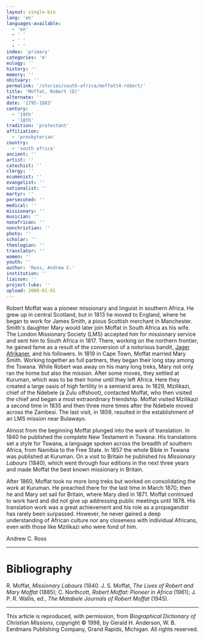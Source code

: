 ```yaml
---
layout: single-bio
lang: 'en'
languages-available:
  - 'en'
  - ' '
  - ' '
  - ' '
index: 'primary'
categories: 'm'
eulogy: ''
history: ''
memory: ''
obituary: ''
permalink: '/stories/south-africa/moffatt4-robert/'
title: 'Moffat, Robert (D)'
alternate: ''
date: '1795-1883'
century:
  - '19th'
  - '18th'
tradition: 'protestant'
affiliation:
  - 'presbyterian'
country:
  - 'south africa'
ancient: ''
artist: ''
catechist: ''
clergy: ''
ecumenist: ''
evangelist: ''
nationalist: ''
martyr: ''
persecuted: ''
medical: ''
missionary: ''
musician: ''
nonafrican: ''
nonchristian: ''
photo: ''
scholar: ''
theologian: ''
translator: ''
women: ''
youth: ''
author: 'Ross, Andrew C.'
institution: ''
liaison: ''
project-luke: ''
upload: 2000-01-01
---
```



Robert Moffat was a pioneer missionary and linguist in southern
Africa. He grew up in central Scotland, but in 1813 he moved
to England, where he began to work for James Smith, a pious
Scottish merchant in Manchester. Smith's daughter Mary would
later join Moffat in South Africa as his wife. The London
Missionary Society (LMS) accepted him for missionary service
and sent him to South Africa in 1817. There, working on the
northern frontier, he gained fame as a result of the conversion
of a notorious bandit, [Jager
Afrikaner](africaner_christian.html), and his followers. In 1819 in Cape Town, Moffat
married Mary Smith. Working together as full partners, they
began their long stay among the Tswana. While Robert was away
on his many long treks, Mary not only ran the home but also
the mission. After some moves, they settled at Kuruman, which
was to be their home until they left Africa. Here they created
a large oasis of high fertility in a semiarid area. In 1829,
Mzilikazi, chief of the Ndebele (a Zulu offshoot), contacted
Moffat, who then visited the chief and began a most extraordinary
friendship. Moffat visited Mzilikazi a second time in 1835
and then three more times after the Ndebele moved across the
Zambesi. The last visit, in 1859, resulted in the establishment
of an LMS mission near Bulawayo.

Almost from the beginning Moffat plunged into the work of translation. In 1840 he published the complete New Testament in Tswana. His translations set a style for Tswana, a language spoken across the breadth of southern Africa, from Namibia to the Free State. In 1857 the whole Bible in Tswana was published at Kuruman. On a visit to Britain he published his *Missionary Labours* (1840), which went through four editions in the next three years and made Moffat the best known missionary in Britain.

After 1860, Moffat took no more long treks but worked on consolidating the work at Kuruman. He preached there for the last time in March 1870; then he and Mary set sail for Britain, where Mary died in 1871. Moffat continued to work hard and did not give up addressing public meetings until 1878. His translation work was a great achievement and his role as a propagandist has rarely been surpassed. However, he never gained a deep understanding of African culture nor any closeness with individual Africans, even with those like Mzilikazi who were fond of him.

Andrew C. Ross

---

# Bibliography

R. Moffat, *Missionary Labours* (1840. J. S. Moffat, *The Lives of Robert and Mary Moffat* (1885); C. Northcott, *Robert Moffat: Pioneer in Africa* (1961); J. P. R. Wallis, ed., *The Matabele Journals of Robert Moffat* (1945).

---

This article is reproduced, with permission, from *Biographical Dictionary of Christian Missions*, copyright © 1998, by Gerald H. Anderson, W. B. Eerdmans Publishing Company, Grand Rapids, Michigan. All rights reserved.